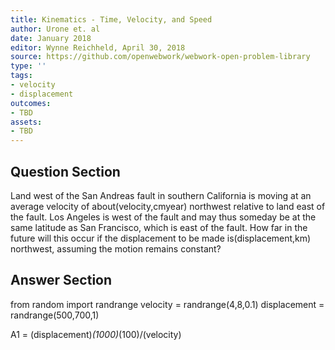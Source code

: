 ```yaml
---
title: Kinematics - Time, Velocity, and Speed
author: Urone et. al
date: January 2018
editor: Wynne Reichheld, April 30, 2018
source: https://github.com/openwebwork/webwork-open-problem-library
type: ''
tags:
- velocity
- displacement
outcomes:
- TBD
assets:
- TBD
---
```


## Question Section 

Land west of the San Andreas fault in southern California is moving at an average velocity of about(velocity,cmyear) northwest relative to land east of the fault. Los Angeles is west of the fault and may thus someday be at the same latitude as San Francisco, which is east of the fault. How far in the future will this occur if the displacement to be made is(displacement,km) northwest, assuming the motion remains constant?
 

## Answer Section

from random import randrange
velocity = randrange(4,8,0.1)
displacement = randrange(500,700,1)

A1 = (displacement)*(1000)*(100)/(velocity)